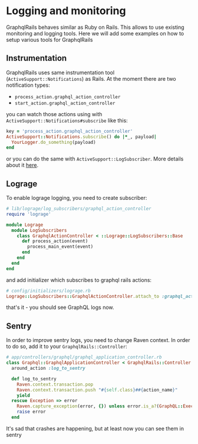 # Logging and monitoring

GraphqlRails behaves similar as Ruby on Rails. This allows to use existing monitoring and logging tools. Here we will add some examples on how to setup various tools for GraphqlRails

## Instrumentation

GraphqlRails uses same instrumentation tool (`ActiveSupport::Notifications`) as Rails. At the moment there are two notification types:

* `process_action.graphql_action_controller`
* `start_action.graphql_action_controller`

you can watch those actions using with `ActiveSupport::Notifications#subscribe` like this:

```ruby
key = 'process_action.graphql_action_controller'
ActiveSupport::Notifications.subscribe() do |*_, payload|
  YourLogger.do_something(payload)
end
```

or you can do the same with `ActiveSupport::LogSubscriber`. More details about it [here](https://api.rubyonrails.org/classes/ActiveSupport/LogSubscriber.html).

## Lograge

To enable lograge logging, you need to create subscriber:

```ruby
# lib/lograge/log_subscribers/graphql_action_controller
require 'lograge'

module Lograge
  module LogSubscribers
    class GraphqlActionController < ::Lograge::LogSubscribers::Base
      def process_action(event)
        process_main_event(event)
      end
    end
  end
end
```

and add initializer which subscribes to graphql rails actions:

```ruby
# config/initializers/lograge.rb
Lograge::LogSubscribers::GraphqlActionController.attach_to :graphql_action_controller
```

that's it - you should see GraphQL logs now.

## Sentry

In order to improve sentry logs, you need to change Raven context. In order to do so, add it to your `GraphqlRails::Controller`:

```ruby
# app/controllers/graphql/graphql_application_controller.rb
class Graphql::GraphqlApplicationController < GraphqlRails::Controller
  around_action :log_to_sentry

  def log_to_sentry
    Raven.context.transaction.pop
    Raven.context.transaction.push "#{self.class}##{action_name}"
    yield
  rescue Exception => error
    Raven.capture_exception(error, {}) unless error.is_a?(GraphQL::ExecutionError)
    raise error
  end
```

It's sad that crashes are happening, but at least now you can see them in sentry
